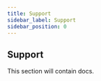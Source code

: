 ```yaml
---
title: Support
sidebar_label: Support
sidebar_position: 0
---
```


## Support

This section will contain docs.
